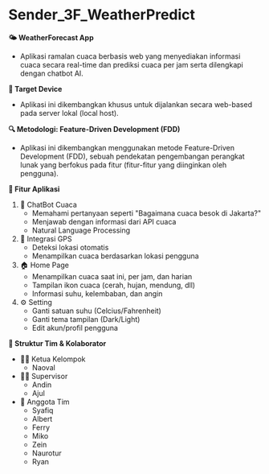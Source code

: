 # Sender_3F_WeatherPredict
**🌤️ WeatherForecast App**
- Aplikasi ramalan cuaca berbasis web yang menyediakan informasi cuaca secara real-time dan prediksi cuaca per jam serta dilengkapi dengan chatbot AI.

**🎯 Target Device**
- Aplikasi ini dikembangkan khusus untuk dijalankan secara web-based pada server lokal (local host).

**🔍 Metodologi: Feature-Driven Development (FDD)**
- Aplikasi ini dikembangkan menggunakan metode Feature-Driven Development (FDD), sebuah pendekatan pengembangan perangkat lunak yang berfokus pada fitur (fitur-fitur yang diinginkan oleh pengguna).

**🌟 Fitur Aplikasi**
1. 🧠 ChatBot Cuaca
    - Memahami pertanyaan seperti "Bagaimana cuaca besok di Jakarta?"
    - Menjawab dengan informasi dari API cuaca
    - Natural Language Processing
2. 📍 Integrasi GPS
    - Deteksi lokasi otomatis
    - Menampilkan cuaca berdasarkan lokasi pengguna
3. 🏠 Home Page
    - Menampilkan cuaca saat ini, per jam, dan harian
    - Tampilan ikon cuaca (cerah, hujan, mendung, dll)
    - Informasi suhu, kelembaban, dan angin
4. ⚙️ Setting
    - Ganti satuan suhu (Celcius/Fahrenheit)
    - Ganti tema tampilan (Dark/Light)
    - Edit akun/profil pengguna

**👥 Struktur Tim & Kolaborator**
- 👨‍💼 Ketua Kelompok
    - Naoval
- 🧑‍🏫 Supervisor
    - Andin
    - Ajul
- 👥 Anggota Tim
    - Syafiq
    - Albert
    - Ferry
    - Miko
    - Zein
    - Naurotur
    - Ryan





